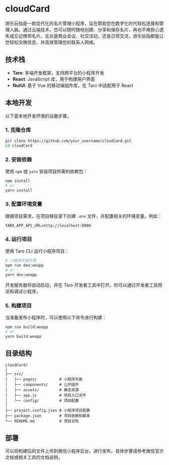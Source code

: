 # cloudCard
游乐玩指是一款现代化的名片管理小程序，旨在帮助您在数字化时代轻松连接和管理人脉。通过云端技术，您可以随时随地创建、分享和保存名片，再也不用担心遗失或忘记携带名片。无论是商业会议、社交活动，还是日常交流，游乐玩指都能让您轻松交换信息，并高效管理您的联系人网络。

## 技术栈

- **Taro**: 多端开发框架，支持跨平台的小程序开发
- **React**: JavaScript 库，用于构建用户界面
- **NutUI**: 基于 Vue 的移动端组件库，在 Taro 中适配用于 React

## 本地开发

以下是本地开发环境的设置步骤。

### 1. 克隆仓库

```bash
git clone https://github.com/your_username/cloudCard.git
cd cloudCard
```

### 2. 安装依赖

使用 `npm` 或 `yarn` 安装项目所需的依赖包：

```bash
npm install
# or
yarn install
```

### 3. 配置环境变量

根据项目需求，在项目根目录下创建 `.env` 文件，并配置相关的环境变量。例如：

```env
TARO_APP_API_URL=http://localhost:8000
```

### 4. 运行项目

使用 Taro CLI 运行小程序项目：

```bash
# 小程序开发环境
npm run dev:weapp
# or
yarn dev:weapp
```

开发服务器将自动启动，并在 Taro 开发者工具中打开。你可以通过开发者工具预览和调试小程序。

### 5. 构建项目

当准备发布小程序时，可以使用以下命令进行构建：

```bash
npm run build:weapp
# or
yarn build:weapp
```

## 目录结构

```plaintext
cloudCard/
│
├── src/
│   ├── pages/          # 小程序页面
│   ├── components/     # 公共组件
│   ├── assets/         # 静态资源
│   ├── app.js          # 项目入口文件
│   └── config/         # 项目配置
│
├── project.config.json # 小程序项目配置
├── package.json        # 项目依赖和脚本
└── README.md           # 项目文档
```

## 部署

可以将构建后的文件上传到微信小程序后台，进行发布。具体步骤请参考微信官方文档或相关工具的文档说明。
